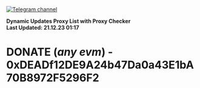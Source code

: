 [![Telegram channel](https://img.shields.io/endpoint?url=https://runkit.io/damiankrawczyk/telegram-badge/branches/master?url=https://t.me/n4z4v0d)](https://t.me/n4z4v0d) 

**Dynamic Updates Proxy List with Proxy Checker**  
**Last Updated: 21.12.23 01:17**

# DONATE (_any evm_) - 0xDEADf12DE9A24b47Da0a43E1bA70B8972F5296F2
